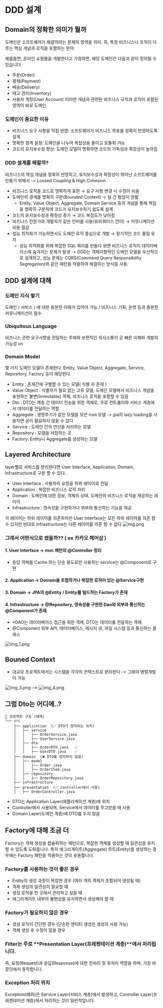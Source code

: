 # DDD 설계

## Domain의 정확한 의미가 뭘까

도메인은 소프트웨어가 해결하려는 문제의 영역을 의미. 즉, 특정 비즈니스나 조직이 다루는 핵심 개념과 로직을 포함하는 분야

예를들면, 온라인 쇼핑몰을 개발한다고 가정하면, 해당 도메인은 다음과 같이 정의될 수 있습니다.

- 주문(Order)
- 결제(Payment)
- 배송(Delivery)
- 재고 관리(Inventory)
- 사용자 계정(User Account)
이러한 개념과 관련된 비즈니스 규칙과 로직이 포함된 영역이 바로 도메인.


### 도메인이 중요한 이유
- 비즈니스 요구 사항을 직접 반영: 소프트웨어가 비즈니스 목표를 정확히 반영하도록 설계
- 명확한 경계 설정: 도메인을 나누어 복잡성을 줄이고 모듈화 가능
- 코드의 유지보수성 향상: 도메인 모델이 명확하면 코드의 가독성과 확장성이 높아짐


### DDD 설계를 왜할까?
비즈니스의 핵심 개념을 정확히 반영하고, 유지보수성과 확장성이 뛰어난 소프트웨어를 만들기 위해서
-> Loosed Coupling & High Cohesion

- 비즈니스 로직을 코드로 명확하게 표현 → 요구 사항 변경 시 수정이 쉬움
- 도메인의 경계를 명확히 구분(Bounded Context) → 팀 간 협업이 원활
  - Entity, Value Object, Aggregate, Domain Service 등의 개념을 통해 책임을 명확히 구분하여 코드가 유지보수하기 쉽도록 설계
- 코드의 유지보수성과 확장성 증가 → 코드 복잡도가 낮아짐
- 비즈니스 전문가와 개발자가 같은 언어를 사용(유비쿼터스 언어) → 커뮤니케이션 비용 절감
- 성능 최적화가 가능하면서도 도메인 로직 중심으로 개발 → 장기적인 코드 품질 유지
  - 성능 최적화를 위해 복잡한 SQL 쿼리를 만들다 보면 비즈니스 로직이 데이터베이스에 숨겨지는 문제가 발생 ->
    DDD는 객체지향적인 도메인 모델을 우선적으로 설계하고, 성능 문제는 CQRS(Command Query Responsibility Segregation)와 같은 패턴을 적용하여 해결하는 방식을 사용.

## DDD 설계에 대해

### 도메인 지식 쌓기
도메인 ( 서비스 ) 에 대한 충분한 이해가 있어야 가능 / 비즈니스 기획, 운영 등과 충분한 커뮤니케이션이 필수

### Ubiquitous Language
비즈니스 관련 요구사항을 전달하는 주체와 보편적인 의사소통이 곧 빠른 이해와 개발의 가능성 on

### Domain Model
몇 가지 도메인 모델이 존재한다. Entity, Value Object, Aggregate, Service, Repository, Factory 등이 해당한다.

- Entity : 존재간에 구별할 수 있는 모델( 식별 자 존재 )
- Value Object : 식별자가 필요 없는 고유 모델, 도메인 모델에서 비즈니스 개념을 표현하는 불변(Immutable) 객체, 비즈니스 로직을 포함할 수 있음
- Dto : DTO는 계층 간 데이터 전송을 위한 객체로, 주로 컨트롤러와 서비스 계층에서 데이터를 전달하는 역할
- Aggregate : 생명주기가 같은 모델을 모은 root 모델 -> jpa의 lazy loading을 사용하면 굳이 필요하지 않을 수 있다
- Service : 도메인 간의 연산을 처리하는 모델
- Repository : 모델을 저장하는 곳
- Factory: Entity나 Aggregate를 생성하는 모델


## Layered Architecture
layer별로 서비스를 분리한다면 User Interface, Application, Domain, Infrastructure로 구분 할 수 있다.

- User Interface : 사용자의 요청을 하위 레이어로 전달
- Application : 복잡한 비즈니스 로직 처리
- Domain : 도메인에 대한 정보, 객체의 상태, 도메인의 비즈니스 로직을 제공하는 레이어
- Infrastructure : 영속성을 구현하거나 외부와 통신하는 기능을 제공

각 레이어는 하위 레이어를 의존하지만 User Interface는 모든 하위 레이어를 의존 할 수 있지만 반대로 Infrastructure는 다른 레이어를 의존 할 수 없다
![img.png](../images/ddd설계.png)

### 그래서 어떤식으로 썼을까?? ( ex 카카오 헤어샵 )
#### 1. User Interface -> mvc 패턴의 @Controller 정리
- 응답 객체를 Cache 하는 단순 용도로만 사용하는 service는 @Component로 구현

#### 2. Application -> Domain을 조합하거나 복잡한 로직이 있는 @Service구현

#### 3. Domain -> JPA의 @Entity / Entity를 빌드하는 Factory가 존재

#### 4. Infrastructure -> @Repository, 영속성을 구현한 Dao와 외부와 통신하는 @Component가 존재
- *DAO는 데이터베이스 접근을 위한 객체, DTO는 데이터를 전달하는 객체
- @Component 외부 API, 데이터베이스, 메시지 큐, 파일 시스템 등과 통신하는 클래스

![img_1.png](../images/img_1.png)


## Bouned Context
- 대규모 프로젝트에서는 시스템을 각각의 콘텍스트로 분리한다 -> 그래야 병렬개발이 가능

![img_3.png](../images/img_3.png) --> ![img_4.png](../images/img_4.png)



## 그럼 Dto는 어디에..?
```
📂 프로젝트 구조 (예제)
└── src
    ├── application  (✅ DTO가 정의되는 위치)
    │   ├── service
    │   │   ├── OrderService.java
    │   │   ├── UserService.java
    │   ├── dto
    │   │   ├── OrderDTO.java   ✅
    │   │   ├── UserDTO.java    ✅
    ├── domain  (❌ DTO를 정의하지 않음)
    │   ├── model
    │   │   ├── Order.java
    │   │   ├── OrderItem.java
    │   ├── repository
    │   │   ├── OrderRepository.java
    ├── infrastructure
    ├── presentation  (✅ Controller에서 사용)
    │   ├── OrderController.java

```

- DTO는 Application Layer(애플리케이션 계층)에 위치
- Controller에서 사용되며, Service에서 데이터를 주고받을 때 사용
- Domain Layer(도메인 계층)에 DTO를 두지 않음




## Factory에 대해 조금 더
Factory는 객체 생성을 캡슐화하는 패턴으로, 복잡한 객체를 생성할 때 일관성을 유지할 수 있도록 도와줍니다.
특히 애그리게이트(Aggregate) 루트(Entity)를 생성하는 경우에는 Factory 패턴을 적용하는 것이 유용합니다.
### Factory를 사용하는 것이 좋은 경우

- Entity의 생성 과정이 복잡한 경우 (여러 개의 객체가 조합되어 생성될 때)
- 객체 생성의 일관성이 필요할 때
- 생성 로직을 한 곳에서 관리하고 싶을 때
- 애그리게이트 내부의 불변성을 유지하면서 생성해야 할 때

### Factory가 필요하지 않은 경우

- 생성 로직이 간단한 경우 (단순한 엔티티 생성은 생성자 사용 가능)
- 객체 생성 후 수정이 많을 경우

###   Filter는 주로 **Presentation Layer(프레젠테이션 계층)**에서 처리됩니다.
  즉, 요청(Request)과 응답(Response)에 대한 전처리 및 후처리 역할을 하며, 가장 바깥단에서 동작합니다.


### Exception 처리 위치
Exception(예외)은 Service Layer(서비스 계층)에서 발생하고, Controller Layer(프레젠테이션 계층)에서 처리하는 것이 일반적입니다.